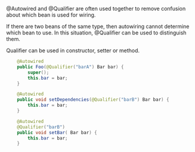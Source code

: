 @Autowired and @Qualifier are often used together to remove confusion about which bean is used for wiring.

If there are two beans of the same type, then autowiring cannot determine which bean to use. In this situation, @Qualifier can be used to distinguish them.

Qualifier can be used in constructor, setter or method.

```java
    @Autowired
    public Foo(@Qualifier("barA") Bar bar) {
        super();
        this.bar = bar;
    }
```

```java
    @Autowired
    public void setDependencies(@Qualifier("barB") Bar bar) {
        this.bar = bar;
    }
```

```java
    @Autowired
    @Qualifier("barB")
    public void setBar( Bar bar) {
        this.bar = bar;
    }
```